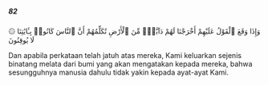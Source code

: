 ##### 82

<span class="ayah">۞ وَإِذَا وَقَعَ ٱلْقَوْلُ عَلَيْهِمْ أَخْرَجْنَا لَهُمْ دَآبَّةًۭ مِّنَ ٱلْأَرْضِ تُكَلِّمُهُمْ أَنَّ ٱلنَّاسَ كَانُوا۟ بِـَٔايَٰتِنَا لَا يُوقِنُونَ</span>

<span class="ayah_translation">Dan apabila perkataan telah jatuh atas mereka, Kami keluarkan sejenis binatang melata dari bumi yang akan mengatakan kepada mereka, bahwa sesungguhnya manusia dahulu tidak yakin kepada ayat-ayat Kami.</span>
